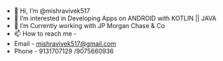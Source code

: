 - 👋 Hi, I’m @mishravivek517
- 👀 I’m interested in Developing Apps on ANDROID with KOTLIN || JAVA
- 💞️ I’m Currently working with JP Morgan Chase & Co
- 📫 How to reach me  - 
- Email - mishravivek517@gmail.com
- Phone - 9131707129 /9075660936

<!---
mishravivek517/mishravivek517 is a ✨ special ✨ repository because its `README.md` (this file) appears on your GitHub profile.
You can click the Preview link to take a look at your changes.
--->
